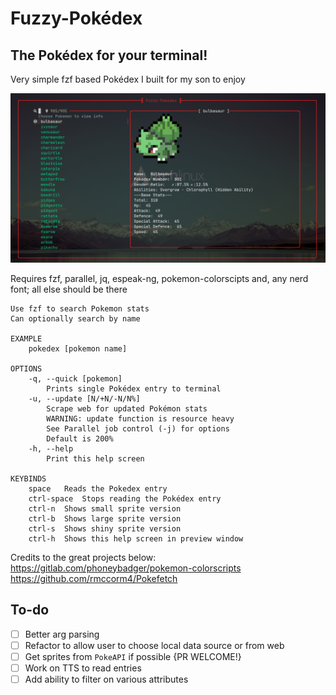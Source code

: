 # Fuzzy-Pokédex 
## The Pokédex for your terminal!
Very simple fzf based Pokédex  I built for my son to enjoy

![Screenshot](https://github.com/ericlay/fuzzy-pokedex/blob/main/screenshot.png?raw=true)

Requires fzf, parallel, jq, espeak-ng, pokemon-colorscipts and, any nerd font; all else should be there

```
Use fzf to search Pokemon stats 
Can optionally search by name

EXAMPLE
	pokedex [pokemon name]

OPTIONS
	-q, --quick [pokemon]
		Prints single Pokédex entry to terminal
	-u, --update [N/+N/-N/N%]
		Scrape web for updated Pokémon stats
		WARNING: update function is resource heavy
		See Parallel job control (-j) for options
		Default is 200%
	-h, --help
		Print this help screen

KEYBINDS
	space	Reads the Pokedex entry
	ctrl-space	Stops reading the Pokédex entry
	ctrl-n	Shows small sprite version
	ctrl-b	Shows large sprite version
	ctrl-s	Shows shiny sprite version
	ctrl-h	Shows this help screen in preview window
```

Credits to the great projects below: \
https://gitlab.com/phoneybadger/pokemon-colorscripts \
https://github.com/rmccorm4/Pokefetch 
 
## To-do
* [ ] Better arg parsing
* [ ] Refactor to allow user to choose local data source or from web
* [ ] Get sprites from `PokeAPI` if possible {PR WELCOME!}
* [ ] Work on TTS to read entries
* [ ] Add ability to filter on various attributes

